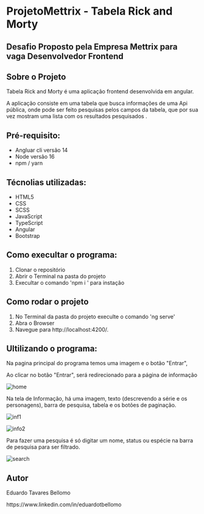 <h1>ProjetoMettrix - Tabela Rick and Morty</h1>

<h2>Desafio Proposto pela Empresa Mettrix para vaga Desenvolvedor Frontend</h2>

<h2> Sobre o Projeto</h2>
<p>Tabela Rick and Morty é uma aplicação frontend desenvolvida em angular.</p>
<p>A aplicação consiste em uma tabela que busca informações de uma Api pública, onde pode ser feito pesquisas pelos campos da tabela, que por sua vez mostram uma lista com os resultados pesquisados .</p>

<h2>Pré-requisito:</h2>
<ul>
    <li>Angluar cli versão 14</li>
    <li>Node versão 16</li>
    <li>npm / yarn</li>
</ul>

<h2>Técnolias utilizadas:</h2>
<ul>
    <li>HTML5</li>
    <li>CSS</li>
    <li>SCSS</li>
    <li>JavaScript</li>
    <li>TypeScript</li>
    <li>Angular</li>
    <li>Bootstrap</li>
</ul>

<h2> Como execultar o programa:</h2>
<ol>
    <li>Clonar o repositório</li>
    <li>Abrir o Terminal na pasta do projeto</li>
    <li>Execultar o comando 'npm i ' para instação</li>
</ol>

<h2> Como rodar o projeto</h2>
<ol>
    <li>No Terminal da pasta do projeto execulte o comando 'ng serve'</li>
    <li>Abra o Browser</li>
    <li>Navegue para http://localhost:4200/.</li>
</ol>
<h2>Ultilizando o programa:</h2>
<p>Na pagina principal do programa temos uma imagem e o botão "Entrar",</p>
<p>Ao clicar no botão "Entrar", será redirecionado para a página de informação</p>

![home](https://github.com/Etavares1301/singers-search/assets/53662188/7ceeacf9-f1a8-4a43-9441-2a4e32cca1b4)

<p>Na tela de Informação, há uma imagem, texto (descrevendo a série e os personagens), barra de pesquisa, tabela e os botões de paginação.</p>

![inf1](https://github.com/Etavares1301/singers-search/assets/53662188/891908bc-af0c-4d2d-a733-d1e09ad6eb3b)

![info2](https://github.com/Etavares1301/singers-search/assets/53662188/3317af65-20ad-49cd-9567-c51eeb936dbd)

<p>Para fazer uma pesquisa é só digitar um nome, status ou espécie na barra de pesquisa para ser filtrado.</p>

![search](https://github.com/Etavares1301/singers-search/assets/53662188/91b368a7-4e7e-4ab2-a037-72fb060e6e44)

<h2>Autor</h2>
<p>Eduardo Tavares Bellomo</p>
https://www.linkedin.com/in/eduardotbellomo